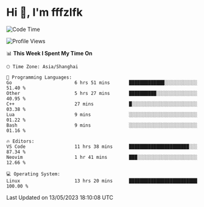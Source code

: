 # Hi 👋, I'm fffzlfk

<!--START_SECTION:waka-->
![Code Time](http://img.shields.io/badge/Code%20Time-206%20hrs%2025%20mins-blue)

![Profile Views](http://img.shields.io/badge/Profile%20Views-0-blue)

📊 **This Week I Spent My Time On** 

```text
🕑︎ Time Zone: Asia/Shanghai

💬 Programming Languages: 
Go                       6 hrs 51 mins       █████████████░░░░░░░░░░░░   51.40 % 
Other                    5 hrs 27 mins       ██████████░░░░░░░░░░░░░░░   40.95 % 
C++                      27 mins             █░░░░░░░░░░░░░░░░░░░░░░░░   03.38 % 
Lua                      9 mins              ░░░░░░░░░░░░░░░░░░░░░░░░░   01.22 % 
Bash                     9 mins              ░░░░░░░░░░░░░░░░░░░░░░░░░   01.16 % 

🔥 Editors: 
VS Code                  11 hrs 38 mins      ██████████████████████░░░   87.34 % 
Neovim                   1 hr 41 mins        ███░░░░░░░░░░░░░░░░░░░░░░   12.66 % 

💻 Operating System: 
Linux                    13 hrs 20 mins      █████████████████████████   100.00 % 
```


 Last Updated on 13/05/2023 18:10:08 UTC
<!--END_SECTION:waka-->
